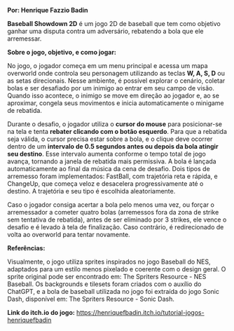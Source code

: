 **Por: Henrique Fazzio Badin**

**Baseball Showdown 2D** é um jogo 2D de baseball que tem como objetivo ganhar uma disputa contra um adversário, rebatendo a bola que ele arremessar.

**Sobre o jogo, objetivo, e como jogar:**

No jogo, o jogador começa em um menu principal e acessa um mapa overworld onde controla seu personagem utilizando as teclas **W, A, S, D** ou as setas direcionais. Nesse ambiente, é possível explorar o cenário, coletar bolas e ser desafiado por um inimigo ao entrar em seu campo de visão. Quando isso acontece, o inimigo se move em direção ao jogador e, ao se aproximar, congela seus movimentos e inicia automaticamente o minigame de rebatida. 

Durante o desafio, o jogador utiliza o **cursor do mouse** para posicionar-se na tela e tenta **rebater clicando com o botão esquerdo**. Para que a rebatida seja válida, o cursor precisa estar sobre a bola, e o clique deve ocorrer dentro de um **intervalo de 0.5 segundos antes ou depois da bola atingir seu destino**. Esse intervalo aumenta conforme o tempo total de jogo avança, tornando a janela de rebatida mais permissiva. A bola é lançada automaticamente ao final da música da cena de desafio. Dois tipos de arremesso foram implementados: FastBall, com trajetória reta e rápida, e ChangeUp, que começa veloz e desacelera progressivamente até o destino. A trajetória e seu tipo é escolhida aleatoriamente.

Caso o jogador consiga acertar a bola pelo menos uma vez, ou forçar o arremessador a cometer quatro bolas (arremessos fora da zona de strike sem tentativa de rebatida), antes de ser eliminado por 3 strikes, ele vence o desafio e é levado à tela de finalização. Caso contrário, é redirecionado de volta ao overworld para tentar novamente.

**Referências:**

Visualmente, o jogo utiliza sprites inspirados no jogo Baseball do NES, adaptados para um estilo menos pixelado e coerente com o design geral. O sprite original pode ser encontrado em: The Spriters Resource - NES Baseball. Os backgrounds e tilesets foram criados com o auxílio do ChatGPT, e a bola de baseball utilizada no jogo foi extraída do jogo Sonic Dash, disponível em: The Spriters Resource - Sonic Dash.

**Link do itch.io do jogo:** https://henriquefbadin.itch.io/tutorial-jogos-henriquefbadin

